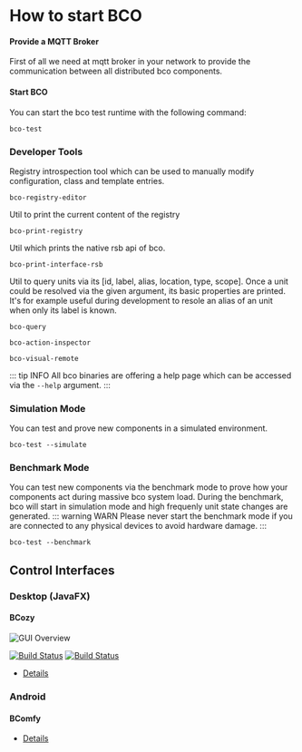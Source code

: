# How to start BCO

#### Provide a MQTT Broker

First of all we need at mqtt broker in your network to provide the communication between all distributed bco components.

#### Start BCO

You can start the bco test runtime with the following command:

```
bco-test
```

### Developer Tools
Registry introspection tool which can be used to manually modify configuration, class and template entries. 
```
bco-registry-editor
```
Util to print the current content of the registry
```
bco-print-registry
```
Util which prints the native rsb api of bco.
```
bco-print-interface-rsb
```
Util to query units via its [id, label, alias, location, type, scope].
Once a unit could be resolved via the given argument, its basic properties are printed.
It's for example useful during development to resole an alias of an unit when only its label is known.
```
bco-query
```
```
bco-action-inspector
```
```
bco-visual-remote
```

::: tip INFO
All bco binaries are offering a help page which can be accessed via the ```--help``` argument.
:::

### Simulation Mode

You can test and prove new components in a simulated environment.
```
bco-test --simulate
```

### Benchmark Mode

You can test new components via the benchmark mode to prove how your components act during massive bco system load.
During the benchmark, bco will start in simulation mode and high frequenly unit state changes are generated.
::: warning WARN
Please never start the benchmark mode if you are connected to any physical devices to avoid hardware damage.
:::
```
bco-test --benchmark
```

## Control Interfaces

### Desktop (JavaFX)
#### BCozy
![GUI Overview](/images/bcozy/bcozy_gui_overview.png)

[![Build Status](https://travis-ci.org/openbase/bco.bcozy.svg?branch=master)](https://travis-ci.org/openbase/bco.bcozy?branch=master)
[![Build Status](https://travis-ci.org/openbase/bco.bcozy.svg?branch=latest-stable)](https://travis-ci.org/openbase/bco.bcozy?branch=latest-stable)
* [Details](ui/bcozy.md)

### Android
#### BComfy
* [Details](ui/bcomfy.md)
